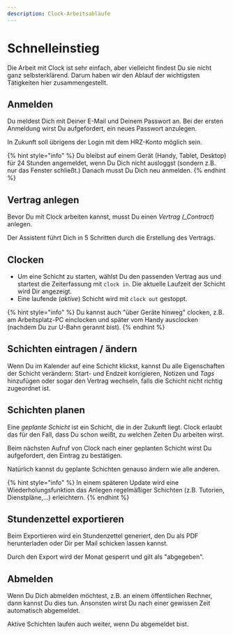 ```yaml
---
description: Clock-Arbeitsabläufe
---
```


# Schnelleinstieg

Die Arbeit mit Clock ist sehr einfach, aber vielleicht findest Du sie nicht ganz selbsterklärend. Darum haben wir den Ablauf der wichtigsten Tätigkeiten hier zusammengestellt.

## Anmelden

Du meldest Dich mit Deiner E-Mail und Deinem Passwort an. Bei der ersten Anmeldung wirst Du aufgefordert, ein neues Passwort anzulegen.

In Zukunft soll übrigens der Login mit dem HRZ-Konto möglich sein.

{% hint style="info" %}
Du bleibst auf einem Gerät \(Handy, Tablet, Desktop\) für 24 Stunden angemeldet, wenn Du Dich nicht ausloggst \(sondern z.B. nur das Fenster schließt.\) Danach musst Du Dich neu anmelden.
{% endhint %}

## Vertrag anlegen

Bevor Du mit Clock arbeiten kannst, musst Du einen _Vertrag \(\_Contract_\) anlegen.

Der Assistent führt Dich in 5 Schritten durch die Erstellung des Vertrags.

## Clocken

* Um eine Schicht zu starten, wählst Du den passenden Vertrag aus und startest die Zeiterfassung mit `clock in`. Die aktuelle Laufzeit der Schicht wird Dir angezeigt.
* Eine laufende \(_aktive_\) Schicht wird mit `clock out` gestoppt.

{% hint style="info" %}
Du kannst auch "über Geräte hinweg" clocken, z.B. am Arbeitsplatz-PC einclocken und später vom Handy ausclocken \(nachdem Du zur U-Bahn gerannt bist\).
{% endhint %}

## Schichten eintragen / ändern

Wenn Du im Kalender auf eine Schicht klickst, kannst Du alle Eigenschaften der Schicht verändern: Start- und Endzeit korrigieren, Notizen und _Tags_ hinzufügen oder sogar den Vertrag wechseln, falls die Schicht nicht richtig zugeordnet ist.

## Schichten planen

Eine _geplante Schicht_ ist ein Schicht, die in der Zukunft liegt. Clock erlaubt das für den Fall, dass Du schon weißt, zu welchen Zeiten Du arbeiten wirst.

Beim nächsten Aufruf von Clock nach einer geplanten Schicht wirst Du aufgefordert, den Eintrag zu bestätigen.

Natürlich kannst du geplante Schichten genauso ändern wie alle anderen.

{% hint style="info" %}
In einem späteren Update wird eine Wiederholungsfunktion das Anlegen regelmäßiger Schichten \(z.B. Tutorien, Dienstpläne,...\) erleichtern.
{% endhint %}

## Stundenzettel exportieren

Beim Exportieren wird ein Stundenzettel generiert, den Du als PDF herunterladen oder Dir per Mail schicken lassen kannst.

Durch den Export wird der Monat gesperrt und gilt als "abgegeben".

## Abmelden

Wenn Du Dich abmelden möchtest, z.B. an einem öffentlichen Rechner, dann kannst Du dies tun. Ansonsten wirst Du nach einer gewissen Zeit automatisch abgemeldet.

Aktive Schichten laufen auch weiter, wenn Du abgemeldet bist.


